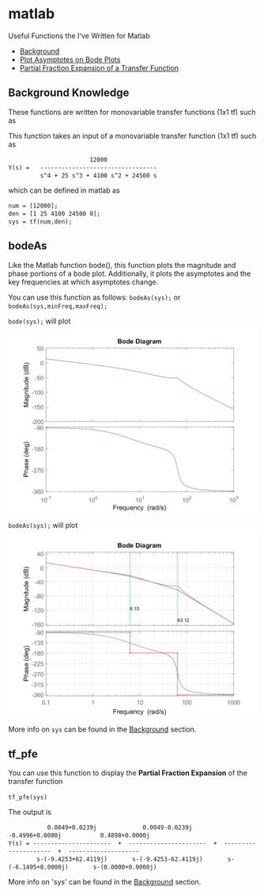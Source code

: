 # matlab

Useful Functions the I've Written for Matlab

  - [Background](#background-knowledge)
  - [Plot Asymptotes on Bode Plots](#bodeAs)
  - [Partial Fraction Expansion of a Transfer Function](#tf_pfe)
  


## Background Knowledge

These functions are written for monovariable transfer functions (1x1 tf) such as

This function takes an input of a monovariable transfer function (1x1 tf) such as

```
                       12000
Y(s) =   ---------------------------------
         s^4 + 25 s^3 + 4100 s^2 + 24500 s
```

which can be defined in matlab as

```
num = [12000];
den = [1 25 4100 24500 0];
sys = tf(num,den);
```



## bodeAs

Like the Matlab function bode(), this function plots the magnitude and phase portions of a bode plot.
Additionally, it plots the asymptotes and the key frequencies at which asymptotes change.

You can use this function as follows:
`bodeAs(sys);` or `bodeAs(sys,minFreq,maxFreq);`

`bode(sys);` will plot
![Image of bode plot](https://github.com/jobertol/matlab/blob/master/Images/bodePlot.jpg)

`bodeAs(sys);` will plot
![Image of bodeAs plot](https://github.com/jobertol/matlab/blob/master/Images/bodeAsPlot.jpg)

More info on `sys` can be found in the [Background](#background-knowledge) section.



## tf_pfe

You can use this function to display the **Partial Fraction Expansion** of the transfer function

`
tf_pfe(sys)
`

The output is 

```
           0.0049+0.0239j             0.0049-0.0239j            -0.4996+0.0000j           0.4898+0.0000j   
Y(s) = ----------------------  +  ----------------------  +  ---------------------  +  --------------------
        s-(-9.4253+62.4119j)       s-(-9.4253-62.4119j)       s-(-6.1495+0.0000j)       s-(0.0000+0.0000j) 
```

More info on 'sys' can be found in the [Background](#background-knowledge) section.
